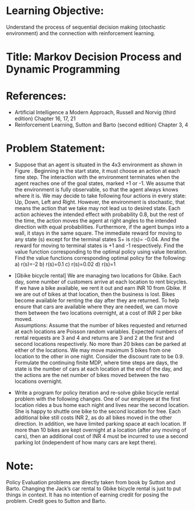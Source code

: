# Learning Objective:
Understand the process of sequential decision making (stochastic environment) and the connection with reinforcement learning.

# Title: Markov Decision Process and Dynamic Programming

# References:
- Artificial Intelligence a Modern Approach, Russell and Norvig (third edition)
Chapter 16, 17, 21
- Reinforcement Learning, Sutton and Barto (second edition)
Chapter 3, 4

# Problem Statement:
- Suppose that an agent is situated in the 4x3 environment as shown in Figure .  Beginning in the start state, it must choose an action at each time step.  The interaction with the environment terminates when the agent reaches one of the goal states, marked +1 or -1.  We assume that the environment is fully observable, so that the agent always knows where it is.  We may decide to take following four actions in every state:  Up, Down, Left and Right.  However, the environment is stochastic, that means the action that we take may not lead us to desired state.  Each action achieves the intended effect with probability 0.8, but the rest of the time, the action moves the agent at right angles to the intended direction with equal probabilities.  Furthermore, if the agent bumps into a wall, it stays in the same square.  The immediate reward for moving to any state (s) except for the terminal states S+ is r(s)= -0.04.  And the reward for moving to terminal states is +1 and -1 respectively.  Find the value function corresponding to the optimal policy using value iteration. 
Find the value functions corresponding optimal policy for the following:
a) r(s)=-2
b) r(s)=0.1
c) r(s)=0.02
d) r(s)=1

- [Gbike bicycle rental] We are managing two locations for Gbike.  Each day, some number of customers arrive at each location to rent bicycles.  If we have a bike available, we rent it out and earn INR 10 from Gbike.  If we are out of bikes at that location, then the business is lost.  Bikes become available for renting the day after they are returned.  To help ensure that cars are available where they are needed, we can move them between the two locations overnight, at a cost of INR 2 per bike moved.  
Assumptions: Assume that the number of bikes requested and returned at each locations are Poisson random variables.  Expected numbers of rental requests are 3 and 4 and returns are 3 and 2 at the first and second locations respectively.  No more than 20 bikes can be parked at either of the locations.  We may move maximum 5 bikes from one location to the other in one night.  Consider the discount rate to be 0.9.
Formulate the continuing finite MDP, where time steps are days, the state is the number of cars at each location at the end of the day, and the actions are the net number of bikes moved between the two locations overnight.

- Write a program for policy iteration and re-solve gbike bicycle rental problem with the following changes.  One of our employee at the first location rides a bus home each night and lives near the second location.  She is happy to shuttle one bike to the second location for free.  Each additional bike still costs INR 2, as do all bikes moved in the other direction.  In addition, we have limited parking space at each location.  If more than 10 bikes are kept overnight at a location (after any moving of cars), then an additional cost of INR 4 must be incurred to use a second parking lot (independent of how many cars are kept there).
# Note: 
Policy Evaluation problems are directly taken from book by Sutton and Barto.
Changing the Jack’s car rental to Gbike bicycle rental is just to put things in context.  It has no intention of earning credit for posing the problem.  Credit goes to Sutton and Barto.
